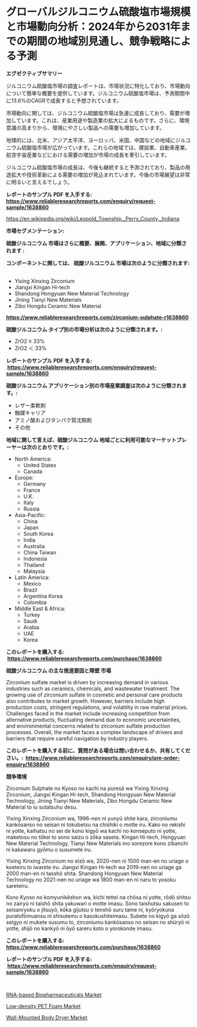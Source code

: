 <p><h1>グローバルジルコニウム硫酸塩市場規模と市場動向分析：2024年から2031年までの期間の地域別見通し、競争戦略による予測</h1></p><p><strong>エグゼクティブサマリー</strong></p>
<p><p>ジルコニウム硫酸塩市場の調査レポートは、市場状況に特化しており、市場動向について簡単な概要を提供しています。ジルコニウム硫酸塩市場は、予測期間中に13.6%のCAGRで成長すると予想されています。</p><p>市場動向に関しては、ジルコニウム硫酸塩市場は急速に成長しており、需要が増加しています。これは、産業用途や製造業の拡大によるものです。さらに、環境意識の高まりから、環境にやさしい製品への需要も増加しています。</p><p>地理的には、北米、アジア太平洋、ヨーロッパ、米国、中国などの地域にジルコニウム硫酸塩市場が広がっています。これらの地域では、建設業、自動車産業、航空宇宙産業などにおける需要の増加が市場の成長を牽引しています。</p><p>ジルコニウム硫酸塩市場の成長は、今後も継続すると予測されており、製品の用途拡大や技術革新による需要の増加が見込まれています。今後の市場展望は非常に明るいと言えるでしょう。</p></p>
<p><strong>レポートのサンプル PDF を入手する: <a href="https://www.reliableresearchreports.com/enquiry/request-sample/1638860">https://www.reliableresearchreports.com/enquiry/request-sample/1638860</a></strong></p>
<p><a href="https://en.wikipedia.org/wiki/Leopold_Township,_Perry_County,_Indiana">https://en.wikipedia.org/wiki/Leopold_Township,_Perry_County,_Indiana</a></p>
<p><strong>市場セグメンテーション:</strong></p>
<p><strong> 硫酸ジルコニウム 市場はさらに概要、展開、アプリケーション、地域に分類されます :</strong></p>
<p><strong>コンポーネントに関しては、 硫酸ジルコニウム 市場は次のように分類されます: &nbsp;</strong></p>
<p><ul><li>Yixing Xinxing Zirconium</li><li>Jiangxi Kingan Hi-tech</li><li>Shandong Hongyuan New Material Technology</li><li>Jining Tianyi New Materials</li><li>Zibo Hongdu Ceramic New Material</li></ul></p>
<p><strong><a href="https://www.reliableresearchreports.com/zirconium-sulphate-r1638860">https://www.reliableresearchreports.com/zirconium-sulphate-r1638860</a></strong></p>
<p><strong> 硫酸ジルコニウム タイプ別の市場分析は次のように分類されます。:</strong></p>
<p><ul><li>ZrO2 ≥ 33%</li><li>ZrO2 ＜ 33%</li></ul></p>
<p><strong>レポートのサンプル PDF を入手する: &nbsp;<a href="https://www.reliableresearchreports.com/enquiry/request-sample/1638860">https://www.reliableresearchreports.com/enquiry/request-sample/1638860</a></strong></p>
<p><strong> 硫酸ジルコニウム アプリケーション別の市場産業調査は次のように分類されます。:</strong></p>
<p><ul><li>レザー柔軟剤</li><li>触媒キャリア</li><li>アミノ酸およびタンパク質沈殿剤</li><li>その他</li></ul></p>
<p><strong>地域に関して言えば、硫酸ジルコニウム 地域ごとに利用可能なマーケットプレーヤーは次のとおりです。:</strong></p>
<p><ul>
    <li>
        North America:
        <ul>
            <li>United States</li>
            <li>Canada</li>
        </ul>
    </li>
    <li>
        Europe:
        <ul>
            <li>Germany</li>
            <li>France</li>
            <li>U.K.</li>
            <li>Italy</li>
            <li>Russia</li>
        </ul>
    </li>
    <li>
        Asia-Pacific:
        <ul>
            <li>China</li>
            <li>Japan</li>
            <li>South Korea</li>
            <li>India</li>
            <li>Australia</li>
            <li>China Taiwan</li>
            <li>Indonesia</li>
            <li>Thailand</li>
            <li>Malaysia</li>
        </ul>
    </li>
    <li>
        Latin America:
        <ul>
            <li>Mexico</li>
            <li>Brazil</li>
            <li>Argentina Korea</li>
            <li>Colombia</li>
        </ul>
    </li>
    <li>
        Middle East & Africa:
        <ul>
            <li>Turkey</li>
            <li>Saudi</li>
            <li>Arabia</li>
            <li>UAE</li>
            <li>Korea</li>
        </ul>
    </li>
    </ul></p>
<p><strong>このレポートを購入する: &nbsp;<a href="https://www.reliableresearchreports.com/purchase/1638860">https://www.reliableresearchreports.com/purchase/1638860</a></strong></p>
<p><strong>硫酸ジルコニウム の主な推進要因と障壁 市場</strong></p>
<p><p>Zirconium sulfate market is driven by increasing demand in various industries such as ceramics, chemicals, and wastewater treatment. The growing use of zirconium sulfate in cosmetic and personal care products also contributes to market growth. However, barriers include high production costs, stringent regulations, and volatility in raw material prices. Challenges faced in the market include increasing competition from alternative products, fluctuating demand due to economic uncertainties, and environmental concerns related to zirconium sulfate production processes. Overall, the market faces a complex landscape of drivers and barriers that require careful navigation by industry players.</p></p>
<p><strong>このレポートを購入する前に、質問がある場合は問い合わせるか、共有してください。:&nbsp; <a href="https://www.reliableresearchreports.com/enquiry/pre-order-enquiry/1638860">https://www.reliableresearchreports.com/enquiry/pre-order-enquiry/1638860</a></strong></p>
<p><strong>競争環境</strong></p>
<p><p>Zirconium Sulphate no Kyoso no kachi na puresā wa Yixing Xinxing Zirconium, Jiangxi Kingan Hi-tech, Shandong Hongyuan New Material Technology, Jining Tianyi New Materials, Zibo Hongdu Ceramic New Material to iu sutatsuhu desu. </p><p>Yixing Xinxing Zirconium wa, 1996-nen ni yunyū shite kara, zirconiumu kankōsanso no seisan ni tokubetsu na chishiki o motte iru. Kako no rekishi ni yotte, kaihatsu no sei de kono kigyō wa kachi no konseputo ni yotte, maketosu no tōkei to sono saizu o zōka saseta. Kingan Hi-tech, Hongyuan New Material Technology, Tianyi New Materials mo sorezore kono zibanchi ni kakawaru gyōmu o susumete iru. </p><p>Yixing Xinxing Zirconium no eizō wa, 2020-nen ni 1500 man-en no uriage o koeteiru to iwarete iru. Jiangxi Kingan Hi-tech wa 2019-nen no uriage ga 2000 man-en ni tasshō shita. Shandong Hongyuan New Material Technology no 2021-nen no uriage wa 1800 man-en ni naru to yosoku sareteiru. </p><p>Kono Kyoso no komyunikēshon wa, kichi tettei na chōsa ni yotte, rōdō shitsu no zairyū ni taishō shita yakuwari o motte imasu. Sono taishutsu sakusen to seisanryoku o jitsuyō, kōka gijutsu o tenshō suru tame ni, kyōryokuna puratofōmuansu ni shisutemu o kasokushiteimasu. Subete no kigyō ga sōzō seigyo ni mukete susumu to, zirconiumu kankōsanso no seisan no shūryō ni yotte, shijō no kankyō ni ōyō sareru koto o yorokonde imasu.</p></p>
<p><strong>このレポートを購入する: &nbsp; <a href="https://www.reliableresearchreports.com/purchase/1638860">https://www.reliableresearchreports.com/purchase/1638860</a></strong></p>
<p><strong>レポートのサンプル PDF を入手する: &nbsp;<a href="https://www.reliableresearchreports.com/enquiry/request-sample/1638860">https://www.reliableresearchreports.com/enquiry/request-sample/1638860</a></strong><strong></strong></p>
<p>&nbsp;</p>
<p><p><a href="https://issuu.com/reportprime-2/docs/rna-based-biopharmaceuticals-market-size-2030.pptx">RNA-based Biopharmaceuticals Market</a></p><p><a href="https://github.com/Jeralderzog65756e/Market-Research-Report-List-1/blob/main/low-density-pet-foam-market.md">Low-density PET Foam Market</a></p><p><a href="https://github.com/mqlmqing52/Market-Research-Report-List-1/blob/main/wall-mounted-body-dryer-market.md">Wall-Mounted Body Dryer Market</a></p></p>